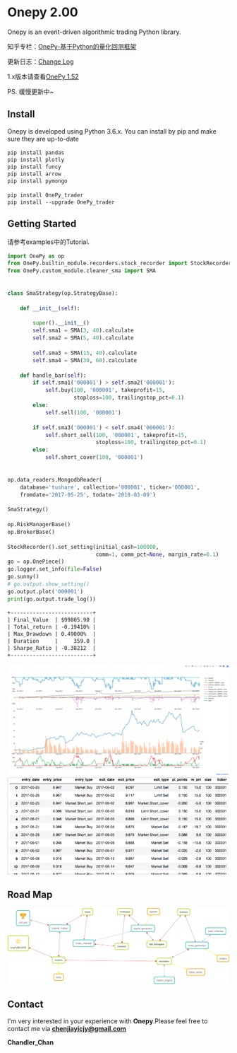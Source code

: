 Onepy 2.00
===========
Onepy is an event-driven algorithmic trading Python library.

知乎专栏：[OnePy-基于Python的量化回测框架](https://zhuanlan.zhihu.com/onepy)

更新日志：[Change Log](https://github.com/Chandlercjy/OnePy/blob/master/CHANGE_LOG.md)

1.x版本请查看[OnePy 1.52](https://github.com/Chandlercjy/OnePy/tree/master)

PS. 缓慢更新中~

Install
-------
Onepy is developed using Python 3.6.x. You can install by pip and make sure they are up-to-date
```{python}
pip install pandas
pip install plotly
pip install funcy
pip install arrow
pip install pymongo

pip install OnePy_trader
pip install --upgrade OnePy_trader
```

Getting Started
---------------
请参考examples中的Tutorial. 

```python
import OnePy as op
from OnePy.builtin_module.recorders.stock_recorder import StockRecorder
from OnePy.custom_module.cleaner_sma import SMA


class SmaStrategy(op.StrategyBase):

    def __init__(self):

        super().__init__()
        self.sma1 = SMA(3, 40).calculate
        self.sma2 = SMA(5, 40).calculate

        self.sma3 = SMA(15, 40).calculate
        self.sma4 = SMA(30, 60).calculate

    def handle_bar(self):
        if self.sma1('000001') > self.sma2('000001'):
            self.buy(100, '000001', takeprofit=15,
                     stoploss=100, trailingstop_pct=0.1)
        else:
            self.sell(100, '000001')

        if self.sma3('000001') < self.sma4('000001'):
            self.short_sell(100, '000001', takeprofit=15,
                            stoploss=100, trailingstop_pct=0.1)
        else:
            self.short_cover(100, '000001')


op.data_readers.MongodbReader(
    database='tushare', collection='000001', ticker='000001',
    fromdate='2017-05-25', todate='2018-03-09')

SmaStrategy()

op.RiskManagerBase()
op.BrokerBase()

StockRecorder().set_setting(initial_cash=100000,
                            comm=1, comm_pct=None, margin_rate=0.1)
go = op.OnePiece()
go.logger.set_info(file=False)
go.sunny()
# go.output.show_setting()
go.output.plot('000001')
print(go.output.trade_log())
```

```
+--------------------------+
| Final_Value  | $99805.90 |
| Total_return | -0.19410% |
| Max_Drawdown | 0.49000%  |
| Duration     |     359.0 |
| Sharpe_Ratio | -0.38212  |
+--------------------------+
```


![Plot](docs/readme_plot.png)
![Log](docs/readme_log.png)

Road Map
--------
![执行过程](docs/OnePy_执行过程.png)

Contact
-------
I'm very interested in your experience with **Onepy**.Please feel free to contact me via **chenjiayicjy@gmail.com**

**Chandler_Chan**
